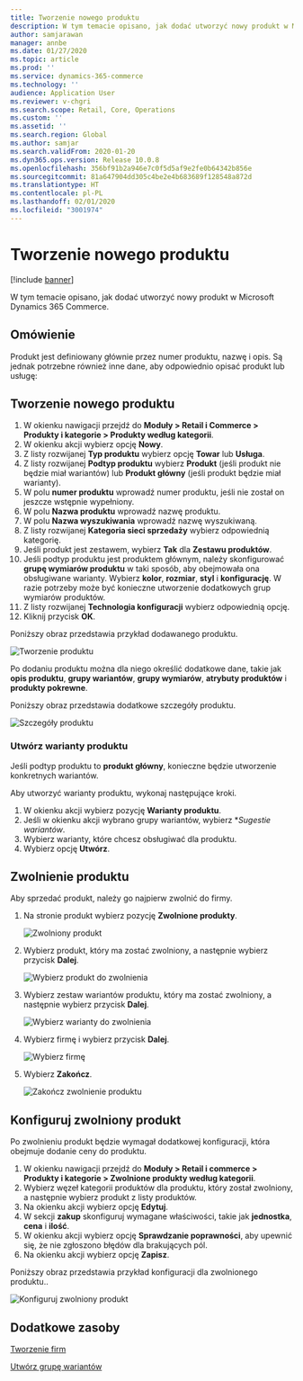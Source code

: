 ```yaml
---
title: Tworzenie nowego produktu
description: W tym temacie opisano, jak dodać utworzyć nowy produkt w Microsoft Dynamics 365 Commerce.
author: samjarawan
manager: annbe
ms.date: 01/27/2020
ms.topic: article
ms.prod: ''
ms.service: dynamics-365-commerce
ms.technology: ''
audience: Application User
ms.reviewer: v-chgri
ms.search.scope: Retail, Core, Operations
ms.custom: ''
ms.assetid: ''
ms.search.region: Global
ms.author: samjar
ms.search.validFrom: 2020-01-20
ms.dyn365.ops.version: Release 10.0.8
ms.openlocfilehash: 356bf91b2a946e7c0f5d5af9e2fe0b64342b856e
ms.sourcegitcommit: 81a647904dd305c4be2e4b683689f128548a872d
ms.translationtype: HT
ms.contentlocale: pl-PL
ms.lasthandoff: 02/01/2020
ms.locfileid: "3001974"
---
```

# <a name="create-a-new-product"></a>Tworzenie nowego produktu


[!include [banner](includes/banner.md)]

W tym temacie opisano, jak dodać utworzyć nowy produkt w Microsoft Dynamics 365 Commerce.

## <a name="overview"></a>Omówienie

Produkt jest definiowany głównie przez numer produktu, nazwę i opis. Są jednak potrzebne również inne dane, aby odpowiednio opisać produkt lub usługę:

## <a name="create-a-new-product"></a>Tworzenie nowego produktu

1. W okienku nawigacji przejdź do **Moduły \> Retail i Commerce \> Produkty i kategorie \> Produkty według kategorii**.
1. W okienku akcji wybierz opcję **Nowy**.
1. Z listy rozwijanej **Typ produktu** wybierz opcję **Towar** lub **Usługa**.
1. Z listy rozwijanej **Podtyp produktu** wybierz **Produkt** (jeśli produkt nie będzie miał wariantów) lub **Produkt główny** (jeśli produkt będzie miał warianty).
1. W polu **numer produktu** wprowadź numer produktu, jeśli nie został on jeszcze wstępnie wypełniony.
1. W polu **Nazwa produktu** wprowadź nazwę produktu.
1. W polu **Nazwa wyszukiwania** wprowadź nazwę wyszukiwaną.
1. Z listy rozwijanej **Kategoria sieci sprzedaży** wybierz odpowiednią kategorię.
1. Jeśli produkt jest zestawem, wybierz **Tak** dla **Zestawu produktów**.
1. Jeśli podtyp produktu jest produktem głównym, należy skonfigurować **grupę wymiarów produktu** w taki sposób, aby obejmowała ona obsługiwane warianty. Wybierz **kolor**, **rozmiar**, **styl** i **konfigurację**. W razie potrzeby może być konieczne utworzenie dodatkowych grup wymiarów produktów.
1. Z listy rozwijanej **Technologia konfiguracji** wybierz odpowiednią opcję.
1. Kliknij przycisk **OK**.

Poniższy obraz przedstawia przykład dodawanego produktu.

![Tworzenie produktu](media/create-new-product.png)

Po dodaniu produktu można dla niego określić dodatkowe dane, takie jak **opis produktu**, **grupy wariantów**, **grupy wymiarów**, **atrybuty produktów** i **produkty pokrewne**.

Poniższy obraz przedstawia dodatkowe szczegóły produktu.

![Szczegóły produktu](media/create-new-product-2.png)

### <a name="create-product-variants"></a>Utwórz warianty produktu

Jeśli podtyp produktu to **produkt główny**, konieczne będzie utworzenie konkretnych wariantów. 

Aby utworzyć warianty produktu, wykonaj następujące kroki.

1. W okienku akcji wybierz pozycję **Warianty produktu**.
1. Jeśli w okienku akcji wybrano grupy wariantów, wybierz **Sugestie wariantów*.
1. Wybierz warianty, które chcesz obsługiwać dla produktu.
1. Wybierz opcję **Utwórz**.

## <a name="release-a-product"></a>Zwolnienie produktu

Aby sprzedać produkt, należy go najpierw zwolnić do firmy.

1. Na stronie produkt wybierz pozycję **Zwolnione produkty**.

    ![Zwolniony produkt](media/create-new-product-3.png)

1. Wybierz produkt, który ma zostać zwolniony, a następnie wybierz przycisk **Dalej**.

    ![Wybierz produkt do zwolnienia](media/create-new-product-4.png)

1. Wybierz zestaw wariantów produktu, który ma zostać zwolniony, a następnie wybierz przycisk **Dalej**.

    ![Wybierz warianty do zwolnienia](media/create-new-product-5.png)

1. Wybierz firmę i wybierz przycisk **Dalej**.

    ![Wybierz firmę](media/create-new-product-6.png)

1. Wybierz **Zakończ**.

    ![Zakończ zwolnienie produktu](media/create-new-product-7.png)

## <a name="configure-a-released-product"></a>Konfiguruj zwolniony produkt

Po zwolnieniu produkt będzie wymagał dodatkowej konfiguracji, która obejmuje dodanie ceny do produktu.

1. W okienku nawigacji przejdź do **Moduły \> Retail i commerce \> Produkty i kategorie \> Zwolnione produkty według kategorii**.
1. Wybierz węzeł kategorii produktów dla produktu, który został zwolniony, a następnie wybierz produkt z listy produktów.
1. Na okienku akcji wybierz opcję **Edytuj**.
1. W sekcji **zakup** skonfiguruj wymagane właściwości, takie jak **jednostka**, **cena** i **ilość**.
1. W okienku akcji wybierz opcję **Sprawdzanie poprawności**, aby upewnić się, że nie zgłoszono błędów dla brakujących pól.
1. Na okienku akcji wybierz opcję **Zapisz**.

Poniższy obraz przedstawia przykład konfiguracji dla zwolnionego produktu..

![Konfiguruj zwolniony produkt](media/create-new-product-8.png)

## <a name="additional-resources"></a>Dodatkowe zasoby

[Tworzenie firm](channels-legal-entities.md)

[Utwórz grupę wariantów](create-variant-group.md) 

